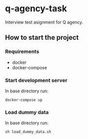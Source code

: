 # q-agency-task

Interview test asignment for Q agency.

## How to start the project

### Requirements

- docker
- docker-compose

### Start development server

In base directory run:

```
docker-compose up
```

### Load dummy data

In base directory run:
```
sh load_dummy_data.sh
```
